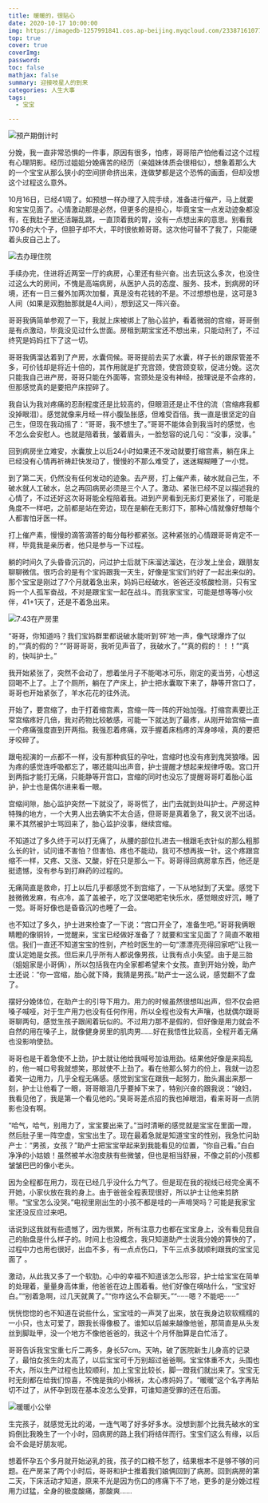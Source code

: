 ```yaml
---
title: 暖暖的，很贴心
date: 2020-10-17 10:00:00
img: https://imagedb-1257991841.cos.ap-beijing.myqcloud.com/233871610771655_.pic.jpg
top: true
cover: true
coverImg: 
password: 
toc: false
mathjax: false
summary: 迎接吱星人的到来
categories: 人生大事
tags:
  - 宝宝

---
```


![预产期倒计时](https://imagedb-1257991841.cos.ap-beijing.myqcloud.com/232011610252737_.pic_1.jpeg)

分娩，我一直非常恐惧的一件事，原因有很多，怕疼，哥哥陪产怕他看过这个过程有心理阴影。经历过姐姐分娩痛苦的经历（亲姐妹体质会很相似），想象着那么大的一个宝宝从那么狭小的空间拼命挤出来，连做梦都是这个恐怖的画面，但却没想这个过程这么意外。

10月16日，已经41周了。如预想一样办理了入院手续，准备进行催产，马上就要和宝宝见面了。心情激动那是必然，但更多的是担心，毕竟宝宝一点发动迹象都没有，在我肚子里还活蹦乱跳，一直顶着我的胃，没有一点想出来的意思。别看我170多的大个子，但胆子却不大，平时很依赖哥哥。这次他可替不了我了，只能硬着头皮自己上了。

![去办理住院](https://imagedb-1257991841.cos.ap-beijing.myqcloud.com/233901610771655_.pic.jpg)

手续办完，住进将近两室一厅的病房，心里还有些兴奋。出去玩这么多次，也没住过这么大的房间，不愧是高端病房，从医护人员的态度、服务、技术，到病房的环境，还有一日三餐外加两次加餐，真是没有花钱的不是。不过想想也是，这可是3人间（如果是双胞胎那就是4人间），想到这又一阵兴奋。

哥哥我俩简单参观了一下，我就上床被绑上了胎心监护，看着微弱的宫缩，哥哥倒是有点激动，毕竟没见过什么世面。房租到期宝宝还不想出来，只能动刑了，不过终究是妈妈扛下了这一切。

哥哥我俩溜达着到了产房，水囊伺候。哥哥提前去买了水囊，样子长的跟尿管差不多，可价钱却是将近十倍的，其作用就是扩充宫颈，使宫颈变软，促进分娩。这次只能我自己进产房，哥哥只能在外面等，宫颈处是没有神经，按理说是不会疼的，但那感觉真的是要把产床捏碎了。

我自认为我对疼痛的忍耐程度还是比较高的，但眼泪还是止不住的流（宫缩疼我都没掉眼泪）。感觉就像来月经一样小腹坠胀感，但难受百倍。我一直是很坚定的自己生，但现在我动摇了：“哥哥，我不想生了。”哥哥不能体会到我当时的感觉，也不怎么会安慰人。也就是陪着我，皱着眉头，一脸愁容的说几句：“没事，没事。”

回到病房坐立难安，水囊放上以后24小时如果还不发动就要打缩宫素，躺在床上已经没有心情再祈祷赶快发动了，慢慢的不那么难受了，迷迷糊糊睡了一小觉。

到了第二天，仍然没有任何发动的迹象。去产房，打上催产素，破水就自己生，不破水就人工破水，总之再回病房必须是三个人了。激动、紧张已经不足以描述我的心情了，不过还好这次哥哥能全程陪着我。进到产房看到无影灯更紧张了，可能是角度不一样吧，之前都是站在旁边，现在是躺在无影灯下，那种心情就像好想每个人都害怕牙医一样。

打上催产素，慢慢的滴答滴答的每分每秒都紧张。这种紧张的心情跟哥哥肯定不一样，毕竟我是亲历者，他只是参与一下过程。

躺的时间久了头昏昏沉沉的，问过护士后就下床溜达溜达，在沙发上坐会，跟朋友聊聊微信。很巧合的是有个宝妈跟我一天生，好像是宝宝们约好了一起出来似的。那个宝宝是刚过了7个月就着急出来，妈妈已经破水，爸爸还没核酸检测，只有宝妈一个人孤军奋战，不对是跟宝宝一起在战斗。而我家宝宝，可能是想等等小伙伴，41+1天了，还是不着急出来。

![7:43在产房里](https://imagedb-1257991841.cos.ap-beijing.myqcloud.com/11291610261575_.pic.jpg)

“哥哥，你知道吗？我们宝妈群里都说破水能听到‘砰’地一声，像气球爆炸了似的，”“真的假的？”“哥哥哥哥，我听见声音了，我破水了。”“真的假的！！！”“真的，快叫护士。”

我开始紧张了，突然不会动了，想着坐月子不能喝冰可乐，刚定的麦当劳，心想这回喝不上了。上了个厕所，躺在了产床上，护士把水囊取下来了，静等开宫口了，哥哥也开始紧张了，羊水花花的往外流。

开始了，要宫缩了，由于打着缩宫素，宫缩一阵一阵的开始加强。打缩宫素要比正常宫缩疼好几倍，我对药物比较敏感，可能一下就达到了最疼，从刚开始宫缩一直一个疼痛强度直到开两指。我强忍着疼痛，双手握着床档疼的浑身哆嗦，真的要把牙咬碎了。

跟电视演的一点都不一样，没有那种疯狂的孕吐，宫缩时也没有疼到鬼哭狼嚎。因为疼的感觉连呼吸都忘了，哪还能叫出声音，护士提醒才想起来规律呼吸。宫口开到两指才能打无痛，只能静等开宫口，宫缩的同时也没忘了提醒哥哥盯着胎心监护，护士也是偶尔进来看一眼。

宫缩间隙，胎心监护突然一下就没了，哥哥慌了，出门去就到处叫护士。产房这种特殊的地方，一个大男人出去确实不太合适，但哥哥是真着急了，我又说不出话。果不其然被护士骂回来了，胎心监护没事，继续宫缩。

不知道过了多久终于可以打无痛了，从腰的部位扎进去一根跟毛衣针似的那么粗那么长的针，试问谁不害怕？但害怕、疼也不能动，我可不想再挨一针。这个疼跟宫缩不一样，又疼、又涨、又酸，好在只是那么一下。哥哥得回病房拿东西，他还是挺遗憾，没有参与到打麻药的过程的。

无痛简直是救命，打上以后几乎都感觉不到宫缩了，一下从地狱到了天堂。感觉下肢微微发麻，有点冷，盖了盖被子，吃了汉堡喝肥宅快乐水，感觉眼皮好沉，睡了一觉。哥哥好像也是昏昏沉的也睡了一会。

也不知过了多久，护士进来检查了一下说：“宫口开全了，准备生吧。”哥哥我俩眼睛瞪的像铜铃，一觉醒来，宝宝已经做好准备了？就要和宝宝见面了？简直不敢相信。我们一直还不知道宝宝的性别，产检时医生的一句“漂漂亮亮得回家吧”让我一度认定她是女孩。但后来几乎所有人都说像男孩，让我有点小失望。由于是三胎（姐姐家是小哥俩），所以包括我在内全家都希望来个女孩。直到开始分娩，助产士还说：“你一宫缩，胎心就下降，我猜是男孩。”助产士一这么说，感觉翻不了盘了。

摆好分娩体位，在助产士的引导下用力。用力的时候虽然很想叫出声，但不仅会把嗓子喊哑，对于生产用力也没有任何作用，所以全程也没有大声嚷，也就偶尔跟哥哥聊两句，感觉生孩子跟闹着玩似的。不过用力那不是假的，但好像是用力就会不自然的用在嗓子上，就像健身房里的肌肉男……好在我悟性比较高，全程开着无痛也没影响使劲。

哥哥也是干着急使不上劲，护士就让他给我喊号加油用劲。结果他好像是来捣乱的，他一喊口号我就想笑，那就使不上劲了。看在他那么努力的份上，我就一边忍着笑一边用力，几乎全程无痛感。感觉到宝宝在跟我一起努力，胎头漏出来那一刻，护士让他看了一眼，哥哥眼泪几乎要掉下来了，特别兴奋的跟我说：“媳妇，我看见他了，我是第一个看见他的。”臭哥哥差点招的我也掉眼泪，看来哥哥一点阴影也没有啊。

“哈气，哈气，别用力了，宝宝要出来了。”当时清晰的感觉就是宝宝在里面一蹬，然后肚子里一阵空虚，宝宝出生了。现在最着急就是知道宝宝的性别，我急忙问助产士：“男孩，女孩？”助产士把宝宝举起来到我能看见的位置，“你自己看。”白白净净的小姑娘！虽然被羊水泡皮肤有些微皱，但也是相当舒展，不像之前的小孩都皱皱巴巴的像小老头。

因为全程都在用力，现在已经几乎没什么力气了。但是现在我的视线已经完全离不开她，小家伙放在我的身上。由于爸爸全程表现很好，所以护士让他来剪脐带。“宝宝怎么没哭。”电视里刚出生的小孩不都是哇的一声啼哭吗？可能是我家宝宝还没反应过来吧。

话说到这我就有些遗憾了，因为很累，所有注意力也都在宝宝身上，没有看见我自己的胎盘是什么样子的。时间上也没概念，我只知道助产士说我分娩的算快的了，过程中力也用也很好，出血不多，有一点点伤口，下午三点多就顺利跟我的宝宝见面了 。

激动，从此我又多了一个软肋。心中的幸福不知道该怎么形容，护士给宝宝在简单的处理着，量量身高体重，他爸爸在边上围着看。他们好像在嘀咕什么，“宝宝好白。”“别着急啊，过几天就黄了。”“你咋这么不会聊天。”“······嗯？不能吧······”

恍恍惚惚的也不知道在说些什么，宝宝哇的一声哭了出来，放在我身边软软糯糯的一小只，也太可爱了，跟我长得像极了。谁知以后越来越像他爸，那简直是从头发丝到脚趾甲，没一个地方不像他爸爸的，我这十个月怀胎算是白忙活了。

哥哥告诉我宝宝重七斤二两多，身长57cm。天呐，破了医院新生儿身高的记录了，最怕女孩生的太高了，以后宝宝可千万别超过爸爸啊。宝宝体重不大，头围也不大，所以生产过程也比较顺利，加上宝宝比较长，脚一蹬我们就出来了。宝宝无时无刻都在给我们惊喜，不愧是我的小棉袄，太心疼妈妈了。“暖暖”这个名字再贴切不过了，从怀孕到现在基本没怎么受罪，可谁知道受罪的还在后面。

![暖暖小公举](https://imagedb-1257991841.cos.ap-beijing.myqcloud.com/11311610262099_.pic.jpg)

生完孩子，就感觉无比的渴，一连气喝了好多好多水。没想到那个比我先破水的宝妈倒比我晚生了一个小时，回病房的路上我们将结伴而行。宝宝们这么有缘，以后会不会是好朋友呢。

想着怀孕五个多月就开始泌乳的我，孩子的口粮不愁了，结果根本不是够不够的问题。在产房呆了两个小时后，哥哥和护士推着我们娘俩回到了病房。回到病房的第二天，下床活动才知道，原来不光是因为伤口的疼痛下不了地，更多的是分娩过程用力过猛，全身的极度酸痛，那酸爽……